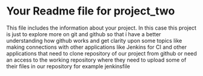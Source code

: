 # Your Readme file for project_two

This file includes the information about your project. In this case this project is just to explore more on git and github 
so that i have a better understanding how github works and get clarity upon some topics like making connections with other applications like Jenkins for CI 
and other applications that need to clone repository of our project from github or need an access to the working repository 
where they need to upload some of their files in our repository for example jenkinsfile 
